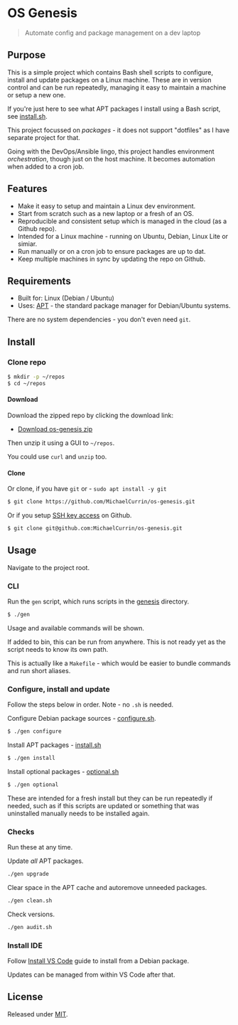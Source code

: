 # OS Genesis
> Automate config and package management on a dev laptop


## Purpose

This is a simple project which contains Bash shell scripts to configure, install and update packages on a Linux machine. These are in version control and can be run repeatedly, managing it easy to maintain a machine or setup a new one.

If you're just here to see what APT packages I install using a Bash script, see [install.sh](/genesis/install.sh).

This project focussed on _packages_ - it does not support "dotfiles" as I have separate project for that.

Going with the DevOps/Ansible lingo, this project handles environment _orchestration_, though just on the host machine. It becomes automation when added to a cron job.


## Features

- Make it easy to setup and maintain a Linux dev environment.
- Start from scratch such as a new laptop or a fresh of an OS.
- Reproducible and consistent setup which is managed in the cloud (as a Github repo).
- Intended for a Linux machine - running on Ubuntu, Debian, Linux Lite or simiar.
- Run manually or on a cron job to ensure packages are up to dat. 
- Keep multiple machines in sync by updating the repo on Github.


## Requirements

- Built for: Linux (Debian / Ubuntu)
- Uses: [APT](https://wiki.debian.org/Apt) - the standard package manager for Debian/Ubuntu systems.

There are no system dependencies - you don't even need `git`.


## Install

### Clone repo

```sh
$ mkdir -p ~/repos
$ cd ~/repos
```

#### Download

Download the zipped repo by clicking the download link:

- [Download os-genesis zip](https://github.com/MichaelCurrin/os-genesis/archive/master.zip)

Then unzip it using a GUI to `~/repos`.

You could use `curl` and `unzip` too.

#### Clone

Or clone, if you have `git` or  - `sudo apt install -y git`

```sh
$ git clone https://github.com/MichaelCurrin/os-genesis.git
```

Or if you setup [SSH key access](https://github.com/MichaelCurrin/code-cookbook/blob/master/recipes/shell/ssh/github-ssh-access.md) on Github.

```sh
$ git clone git@github.com:MichaelCurrin/os-genesis.git
```


## Usage


Navigate to the project root.


### CLI

Run the `gen` script, which runs scripts in the [genesis](/genesis) directory.

```sh
$ ./gen
```

Usage and available commands will be shown.

If added to bin, this can be run from anywhere. This is not ready yet as the script needs to know its own path.

This is actually like a `Makefile` - which would be easier to bundle commands and run short aliases.

### Configure, install and update

Follow the steps below in order. Note - no `.sh` is needed.

Configure Debian package sources - [configure.sh](.genesis/configure.sh).

```sh
$ ./gen configure
```

Install APT packages - [install.sh](/genesis/install.sh)

```sh
$ ./gen install
```

Install optional packages - [optional.sh](/genesis/optional.sh)

```sh
$ ./gen optional
```

These are intended for a fresh install but they can be run repeatedly if needed, such as if this scripts are updated or something that was uninstalled manually needs to be installed again.

### Checks

Run these at any time.

Update _all_ APT packages.

```sh
./gen upgrade
```

Clear space in the APT cache and autoremove unneeded packages.

```sh
./gen clean.sh
```

Check versions.

```sh
./gen audit.sh
```


### Install IDE

Follow [Install VS Code](/docs/install-vs-code.md) guide to install from a Debian package.

Updates can be managed from within VS Code after that.



## License

Released under [MIT](/LICENSE).

